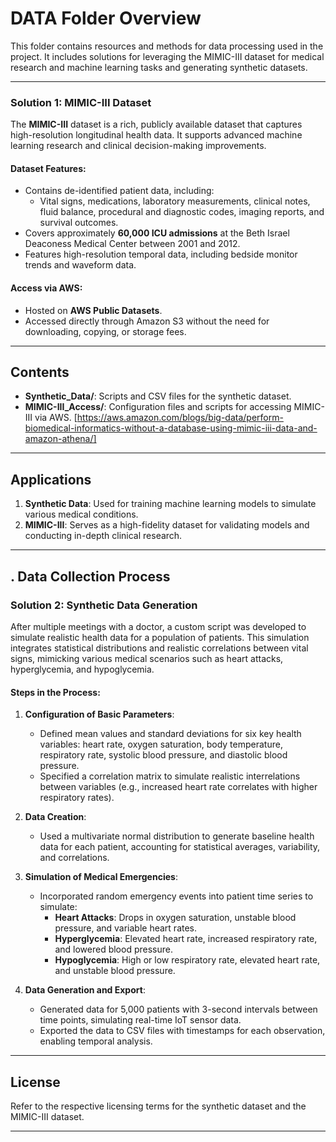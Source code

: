 # **DATA Folder Overview**

This folder contains resources and methods for data processing used in the project. It includes solutions for leveraging the MIMIC-III dataset for medical research and machine learning tasks and generating synthetic datasets.

---
### **Solution 1: MIMIC-III Dataset**

The **MIMIC-III** dataset is a rich, publicly available dataset that captures high-resolution longitudinal health data. It supports advanced machine learning research and clinical decision-making improvements.

#### **Dataset Features**:
- Contains de-identified patient data, including:
  - Vital signs, medications, laboratory measurements, clinical notes, fluid balance, procedural and diagnostic codes, imaging reports, and survival outcomes.
- Covers approximately **60,000 ICU admissions** at the Beth Israel Deaconess Medical Center between 2001 and 2012.
- Features high-resolution temporal data, including bedside monitor trends and waveform data.

#### **Access via AWS**:
- Hosted on **AWS Public Datasets**.
- Accessed directly through Amazon S3 without the need for downloading, copying, or storage fees.

---

## **Contents**
- **Synthetic_Data/**: Scripts and CSV files for the synthetic dataset.
- **MIMIC-III_Access/**: Configuration files and scripts for accessing MIMIC-III via AWS. [https://aws.amazon.com/blogs/big-data/perform-biomedical-informatics-without-a-database-using-mimic-iii-data-and-amazon-athena/]

---

## **Applications**
1. **Synthetic Data**: Used for training machine learning models to simulate various medical conditions.
2. **MIMIC-III**: Serves as a high-fidelity dataset for validating models and conducting in-depth clinical research.

---

## **. Data Collection Process**

### **Solution 2: Synthetic Data Generation**

After multiple meetings with a doctor, a custom script was developed to simulate realistic health data for a population of patients. This simulation integrates statistical distributions and realistic correlations between vital signs, mimicking various medical scenarios such as heart attacks, hyperglycemia, and hypoglycemia.

#### **Steps in the Process**:
1. **Configuration of Basic Parameters**:
   - Defined mean values and standard deviations for six key health variables: heart rate, oxygen saturation, body temperature, respiratory rate, systolic blood pressure, and diastolic blood pressure.
   - Specified a correlation matrix to simulate realistic interrelations between variables (e.g., increased heart rate correlates with higher respiratory rates).

2. **Data Creation**:
   - Used a multivariate normal distribution to generate baseline health data for each patient, accounting for statistical averages, variability, and correlations.

3. **Simulation of Medical Emergencies**:
   - Incorporated random emergency events into patient time series to simulate:
     - **Heart Attacks**: Drops in oxygen saturation, unstable blood pressure, and variable heart rates.
     - **Hyperglycemia**: Elevated heart rate, increased respiratory rate, and lowered blood pressure.
     - **Hypoglycemia**: High or low respiratory rate, elevated heart rate, and unstable blood pressure.

4. **Data Generation and Export**:
   - Generated data for 5,000 patients with 3-second intervals between time points, simulating real-time IoT sensor data.
   - Exported the data to CSV files with timestamps for each observation, enabling temporal analysis.

---


## **License**
Refer to the respective licensing terms for the synthetic dataset and the MIMIC-III dataset.

---



